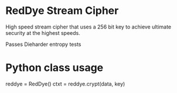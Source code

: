 # RedDye Stream Cipher

High speed stream cipher that uses a 256 bit key to achieve ultimate security at the highest speeds.

Passes Dieharder entropy tests


# Python class usage
reddye = RedDye()
ctxt = reddye.crypt(data, key)
